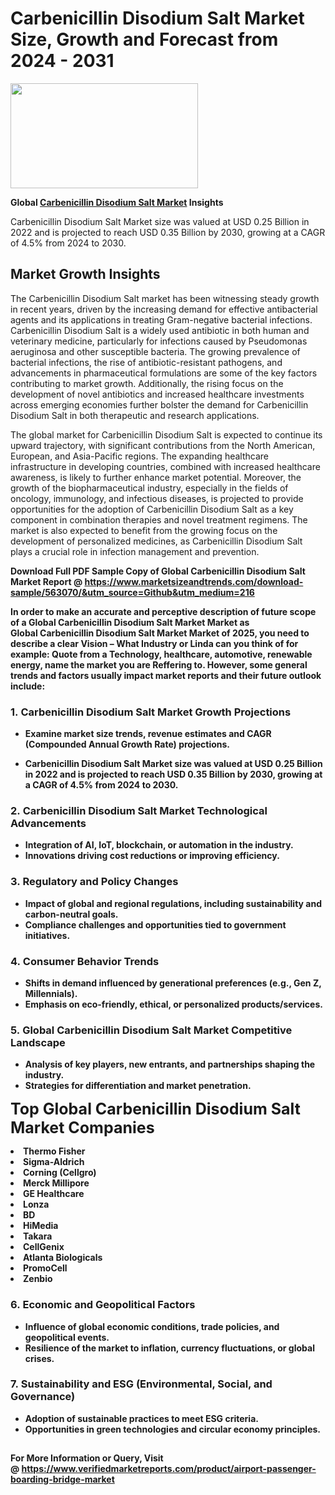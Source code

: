 <H1>Carbenicillin Disodium Salt Market Size, Growth and Forecast from 2024 - 2031</H1><img class="aligncenter size-medium wp-image-584254" src="https://thirdeyenews.in/wp-content/uploads/2024/09/Global-Market-Research-300x168.jpeg" alt="" width="300" height="168" /><p><strong>Global&nbsp;<a href="https://www.marketsizeandtrends.com/download-sample/563070/&amp;utm_source=Github&utm_medium=216">Carbenicillin Disodium Salt Market</a> Insights</strong></p><p>Carbenicillin Disodium Salt Market size was valued at USD 0.25 Billion in 2022 and is projected to reach USD 0.35 Billion by 2030, growing at a CAGR of 4.5% from 2024 to 2030.</p><p><h2>Market Growth Insights</h2> <p>The Carbenicillin Disodium Salt market has been witnessing steady growth in recent years, driven by the increasing demand for effective antibacterial agents and its applications in treating Gram-negative bacterial infections. Carbenicillin Disodium Salt is a widely used antibiotic in both human and veterinary medicine, particularly for infections caused by Pseudomonas aeruginosa and other susceptible bacteria. The growing prevalence of bacterial infections, the rise of antibiotic-resistant pathogens, and advancements in pharmaceutical formulations are some of the key factors contributing to market growth. Additionally, the rising focus on the development of novel antibiotics and increased healthcare investments across emerging economies further bolster the demand for Carbenicillin Disodium Salt in both therapeutic and research applications.</p> <p><strong></strong></p> <p>The global market for Carbenicillin Disodium Salt is expected to continue its upward trajectory, with significant contributions from the North American, European, and Asia-Pacific regions. The expanding healthcare infrastructure in developing countries, combined with increased healthcare awareness, is likely to further enhance market potential. Moreover, the growth of the biopharmaceutical industry, especially in the fields of oncology, immunology, and infectious diseases, is projected to provide opportunities for the adoption of Carbenicillin Disodium Salt as a key component in combination therapies and novel treatment regimens. The market is also expected to benefit from the growing focus on the development of personalized medicines, as Carbenicillin Disodium Salt plays a crucial role in infection management and prevention.</p> <p><strong></p><p><span class=""><strong>Download Full PDF Sample Copy of Global Carbenicillin Disodium Salt Market Report</strong> @ <a href="https://www.marketsizeandtrends.com/download-sample/563070/&amp;utm_source=Github&utm_medium=216" target="_blank">https://www.marketsizeandtrends.com/download-sample/563070/&amp;utm_source=Github&utm_medium=216</a></span></p><p>In order to make an accurate and perceptive description of future scope of a Global&nbsp;Carbenicillin Disodium Salt Market Market as Global&nbsp;Carbenicillin Disodium Salt Market Market of 2025, you need to describe a clear Vision &ndash; What Industry or Linda can you think of for example: Quote from a Technology, healthcare, automotive, renewable energy, name the market you are Reffering to. However, some general trends and factors usually impact market reports and their future outlook include:</p><h3>1.&nbsp;<strong>Carbenicillin Disodium Salt Market Growth Projections</strong></h3><ul><li>Examine market size trends, revenue estimates and CAGR (Compounded Annual Growth Rate) projections.</li><li><p>Carbenicillin Disodium Salt Market size was valued at USD 0.25 Billion in 2022 and is projected to reach USD 0.35 Billion by 2030, growing at a CAGR of 4.5% from 2024 to 2030.</p></li></ul><h3>2.&nbsp;<strong>Carbenicillin Disodium Salt Market Technological Advancements</strong></h3><ul><li>Integration of AI, IoT, blockchain, or automation in the industry.</li><li>Innovations driving cost reductions or improving efficiency.</li></ul><h3>3.&nbsp;<strong>Regulatory and Policy Changes</strong></h3><ul><li>Impact of global and regional regulations, including sustainability and carbon-neutral goals.</li><li>Compliance challenges and opportunities tied to government initiatives.</li></ul><h3>4.&nbsp;<strong>Consumer Behavior Trends</strong></h3><ul><li>Shifts in demand influenced by generational preferences (e.g., Gen Z, Millennials).</li><li>Emphasis on eco-friendly, ethical, or personalized products/services.</li></ul><h3>5.&nbsp;<strong>Global Carbenicillin Disodium Salt Market Competitive Landscape</strong></h3><ul><li>Analysis of key players, new entrants, and partnerships shaping the industry.</li><li>Strategies for differentiation and market penetration.</li></ul><p data-pm-slice="1 1 []"><span style="color: inherit; font-family: inherit; font-size: 25px;">Top Global Carbenicillin Disodium Salt Market Companies</span></p><div class="" data-test-id=""><p><li>Thermo Fisher</li><li> Sigma-Aldrich</li><li> Corning (Cellgro)</li><li> Merck Millipore</li><li> GE Healthcare</li><li> Lonza</li><li> BD</li><li> HiMedia</li><li> Takara</li><li> CellGenix</li><li> Atlanta Biologicals</li><li> PromoCell</li><li> Zenbio</li></p></div><h3>6.&nbsp;<strong>Economic and Geopolitical Factors</strong></h3><ul><li>Influence of global economic conditions, trade policies, and geopolitical events.</li><li>Resilience of the market to inflation, currency fluctuations, or global crises.</li></ul><h3>7.&nbsp;<strong>Sustainability and ESG (Environmental, Social, and Governance)</strong></h3><ul><li>Adoption of sustainable practices to meet ESG criteria.</li><li>Opportunities in green technologies and circular economy principles.</li></ul><h2><strong style="font-size: 14px;">For More Information or Query, Visit @&nbsp;</strong><a style="background-color: #ffffff; font-size: 14px;" href="https://www.marketsizeandtrends.com/report/carbenicillin-disodium-salt-market/" target="_blank">https://www.verifiedmarketreports.com/product/airport-passenger-boarding-bridge-market</a></h2>
